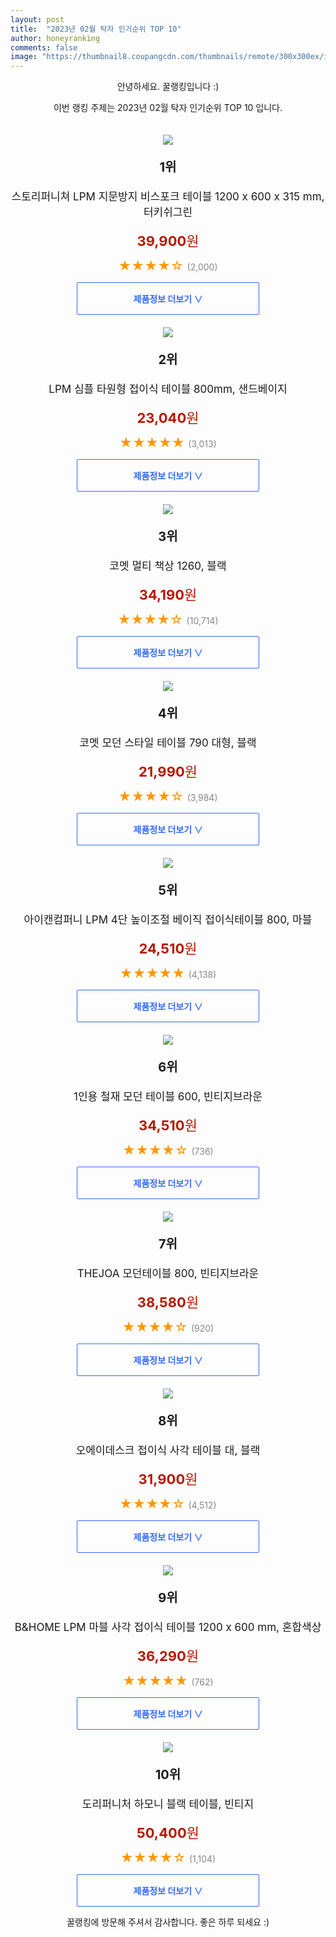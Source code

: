 ```yaml
---
layout: post
title:  "2023년 02월 탁자 인기순위 TOP 10"
author: honeyranking
comments: false
image: "https://thumbnail8.coupangcdn.com/thumbnails/remote/300x300ex/image/rs_quotation_api/p5mpynzk/8ef62814fefc42a3ac2532ec8e991224.jpg"
---
```

<p style="text-align: center;">안녕하세요. 꿀랭킹입니다 :)</p>
<p style="text-align: center;">이번 랭킹 주제는 2023년 02월 탁자 인기순위 TOP 10 입니다.</p><center><img src="https://thumbnail8.coupangcdn.com/thumbnails/remote/300x300ex/image/rs_quotation_api/p5mpynzk/8ef62814fefc42a3ac2532ec8e991224.jpg" style="margin-top:20px" /></center><p style="text-align: center; font-size: 20px"><b>1위</b></p><p style="text-align: center; font-size: 17px">스토리퍼니쳐 LPM 지문방지 비스포크 테이블 1200 x 600 x 315 mm, 터키쉬그린</p><p style="text-align: center;"><span style="color: #b61800; font-size: 22px;"><b>39,900</b>원</span></p><p style="text-align: center;"><span style="color: #ff9600; font-size: 20px;">★★★★☆ </span><span style="color: #878787;">(2,000)</span></p><center><a href="https://link.coupang.com/a/PUOag"><div style="font-size: 14px; display: inline-block; padding: 15px 90px; color: #346aff; border-radius: 2px; border: 1px solid #346aff; cursor: pointer;"><b>제품정보 더보기 &or;</b></div></a></center><center><img src="https://thumbnail10.coupangcdn.com/thumbnails/remote/300x300ex/image/rs_quotation_api/1wjordeq/2b7519c5c61f4badad4eed375202d9c6.jpg" style="margin-top:20px" /></center><p style="text-align: center; font-size: 20px"><b>2위</b></p><p style="text-align: center; font-size: 17px">LPM 심플 타원형 접이식 테이블 800mm, 샌드베이지</p><p style="text-align: center;"><span style="color: #b61800; font-size: 22px;"><b>23,040</b>원</span></p><p style="text-align: center;"><span style="color: #ff9600; font-size: 20px;">★★★★★ </span><span style="color: #878787;">(3,013)</span></p><center><a href="https://link.coupang.com/a/PUOak"><div style="font-size: 14px; display: inline-block; padding: 15px 90px; color: #346aff; border-radius: 2px; border: 1px solid #346aff; cursor: pointer;"><b>제품정보 더보기 &or;</b></div></a></center><center><img src="https://thumbnail8.coupangcdn.com/thumbnails/remote/300x300ex/image/retail/images/7647719324610644-1d8cba09-f9cf-4cf7-9138-aa3539cb1dad.jpg" style="margin-top:20px" /></center><p style="text-align: center; font-size: 20px"><b>3위</b></p><p style="text-align: center; font-size: 17px">코멧 멀티 책상 1260, 블랙</p><p style="text-align: center;"><span style="color: #b61800; font-size: 22px;"><b>34,190</b>원</span></p><p style="text-align: center;"><span style="color: #ff9600; font-size: 20px;">★★★★☆ </span><span style="color: #878787;">(10,714)</span></p><center><a href="https://link.coupang.com/a/PUOal"><div style="font-size: 14px; display: inline-block; padding: 15px 90px; color: #346aff; border-radius: 2px; border: 1px solid #346aff; cursor: pointer;"><b>제품정보 더보기 &or;</b></div></a></center><center><img src="https://thumbnail9.coupangcdn.com/thumbnails/remote/300x300ex/image/retail/images/174002267982843-b5a9e4af-0305-4657-a987-b1f0fb795f4a.jpg" style="margin-top:20px" /></center><p style="text-align: center; font-size: 20px"><b>4위</b></p><p style="text-align: center; font-size: 17px">코멧 모던 스타일 테이블 790 대형, 블랙</p><p style="text-align: center;"><span style="color: #b61800; font-size: 22px;"><b>21,990</b>원</span></p><p style="text-align: center;"><span style="color: #ff9600; font-size: 20px;">★★★★☆ </span><span style="color: #878787;">(3,984)</span></p><center><a href="https://link.coupang.com/a/PUOam"><div style="font-size: 14px; display: inline-block; padding: 15px 90px; color: #346aff; border-radius: 2px; border: 1px solid #346aff; cursor: pointer;"><b>제품정보 더보기 &or;</b></div></a></center><center><img src="https://thumbnail9.coupangcdn.com/thumbnails/remote/300x300ex/image/rs_quotation_api/mhtlplzq/ed23aa6dafec460ca70ca9399ac948e5.jpg" style="margin-top:20px" /></center><p style="text-align: center; font-size: 20px"><b>5위</b></p><p style="text-align: center; font-size: 17px">아이캔컴퍼니 LPM 4단 높이조절 베이직 접이식테이블 800, 마블</p><p style="text-align: center;"><span style="color: #b61800; font-size: 22px;"><b>24,510</b>원</span></p><p style="text-align: center;"><span style="color: #ff9600; font-size: 20px;">★★★★★ </span><span style="color: #878787;">(4,138)</span></p><center><a href="https://link.coupang.com/a/PUOan"><div style="font-size: 14px; display: inline-block; padding: 15px 90px; color: #346aff; border-radius: 2px; border: 1px solid #346aff; cursor: pointer;"><b>제품정보 더보기 &or;</b></div></a></center><center><img src="https://thumbnail7.coupangcdn.com/thumbnails/remote/300x300ex/image/rs_quotation_api/sbjm05re/f8ccf7e0a63e4a07937bc8284894fbc7.jpg" style="margin-top:20px" /></center><p style="text-align: center; font-size: 20px"><b>6위</b></p><p style="text-align: center; font-size: 17px">1인용 철재 모던 테이블 600, 빈티지브라운</p><p style="text-align: center;"><span style="color: #b61800; font-size: 22px;"><b>34,510</b>원</span></p><p style="text-align: center;"><span style="color: #ff9600; font-size: 20px;">★★★★☆ </span><span style="color: #878787;">(736)</span></p><center><a href="https://link.coupang.com/a/PUOaq"><div style="font-size: 14px; display: inline-block; padding: 15px 90px; color: #346aff; border-radius: 2px; border: 1px solid #346aff; cursor: pointer;"><b>제품정보 더보기 &or;</b></div></a></center><center><img src="https://thumbnail6.coupangcdn.com/thumbnails/remote/300x300ex/image/rs_quotation_api/k40ccejq/1a316082bc3d40cdb672cc56e106095c.jpg" style="margin-top:20px" /></center><p style="text-align: center; font-size: 20px"><b>7위</b></p><p style="text-align: center; font-size: 17px">THEJOA 모던테이블 800, 빈티지브라운</p><p style="text-align: center;"><span style="color: #b61800; font-size: 22px;"><b>38,580</b>원</span></p><p style="text-align: center;"><span style="color: #ff9600; font-size: 20px;">★★★★☆ </span><span style="color: #878787;">(920)</span></p><center><a href="https://link.coupang.com/a/PUOas"><div style="font-size: 14px; display: inline-block; padding: 15px 90px; color: #346aff; border-radius: 2px; border: 1px solid #346aff; cursor: pointer;"><b>제품정보 더보기 &or;</b></div></a></center><center><img src="https://thumbnail7.coupangcdn.com/thumbnails/remote/300x300ex/image/retail/images/327323757228459-7446e10b-ab99-449d-b773-99fe0bf81d11.jpg" style="margin-top:20px" /></center><p style="text-align: center; font-size: 20px"><b>8위</b></p><p style="text-align: center; font-size: 17px">오에이데스크 접이식 사각 테이블 대, 블랙</p><p style="text-align: center;"><span style="color: #b61800; font-size: 22px;"><b>31,900</b>원</span></p><p style="text-align: center;"><span style="color: #ff9600; font-size: 20px;">★★★★☆ </span><span style="color: #878787;">(4,512)</span></p><center><a href="https://link.coupang.com/a/PUOat"><div style="font-size: 14px; display: inline-block; padding: 15px 90px; color: #346aff; border-radius: 2px; border: 1px solid #346aff; cursor: pointer;"><b>제품정보 더보기 &or;</b></div></a></center><center><img src="https://thumbnail10.coupangcdn.com/thumbnails/remote/300x300ex/image/retail/images/2021/03/24/11/1/a6774958-d19e-414f-b5c2-198fc386a968.jpg" style="margin-top:20px" /></center><p style="text-align: center; font-size: 20px"><b>9위</b></p><p style="text-align: center; font-size: 17px">B&HOME LPM 마블 사각 접이식 테이블 1200 x 600 mm, 혼합색상</p><p style="text-align: center;"><span style="color: #b61800; font-size: 22px;"><b>36,290</b>원</span></p><p style="text-align: center;"><span style="color: #ff9600; font-size: 20px;">★★★★★ </span><span style="color: #878787;">(762)</span></p><center><a href="https://link.coupang.com/a/PUOau"><div style="font-size: 14px; display: inline-block; padding: 15px 90px; color: #346aff; border-radius: 2px; border: 1px solid #346aff; cursor: pointer;"><b>제품정보 더보기 &or;</b></div></a></center><center><img src="https://thumbnail9.coupangcdn.com/thumbnails/remote/300x300ex/image/retail/images/2020/10/13/12/1/f30be79e-ace9-4c6b-a540-4d5f929c5eea.jpg" style="margin-top:20px" /></center><p style="text-align: center; font-size: 20px"><b>10위</b></p><p style="text-align: center; font-size: 17px">도리퍼니처 하모니 블랙 테이블, 빈티지</p><p style="text-align: center;"><span style="color: #b61800; font-size: 22px;"><b>50,400</b>원</span></p><p style="text-align: center;"><span style="color: #ff9600; font-size: 20px;">★★★★☆ </span><span style="color: #878787;">(1,104)</span></p><center><a href="https://link.coupang.com/a/PUOaw"><div style="font-size: 14px; display: inline-block; padding: 15px 90px; color: #346aff; border-radius: 2px; border: 1px solid #346aff; cursor: pointer;"><b>제품정보 더보기 &or;</b></div></a></center><p style="text-align: center;">꿀랭킹에 방문해 주셔서 감사합니다. 좋은 하루 되세요 :)</p>